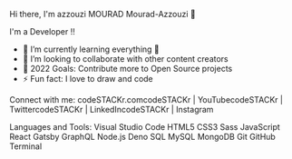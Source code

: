 Hi there, I'm azzouzi MOURAD Mourad-Azzouzi 👋

I'm a Developer !!
- 🌱 I’m currently learning everything 🤣
- 👯 I’m looking to collaborate with other content creators
- 🥅 2022 Goals: Contribute more to Open Source projects
- ⚡ Fun fact: I love to draw and code

Connect with me:
codeSTACKr.comcodeSTACKr | YouTubecodeSTACKr | TwittercodeSTACKr | LinkedIncodeSTACKr | Instagram


Languages and Tools:
Visual Studio Code HTML5 CSS3 Sass JavaScript React Gatsby GraphQL Node.js Deno SQL MySQL MongoDB Git GitHub Terminal
